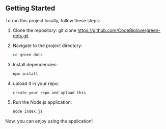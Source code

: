 ## Getting Started

To run this project locally, follow these steps:

1. Clone the repository:
    git clone https://github.com/CodeBiplove/green-dots.git

2. Navigate to the project directory:

    ```bash
    cd green dots
    ```

3. Install dependencies:

    ```bash
    npm install
    ```

4. upload it in your repo:

    ```bash
   create your repo and upload this
    ```

5. Run the Node.js application:

    ```bash
   node index.js
    ```

Now, you can enjoy using the application!

